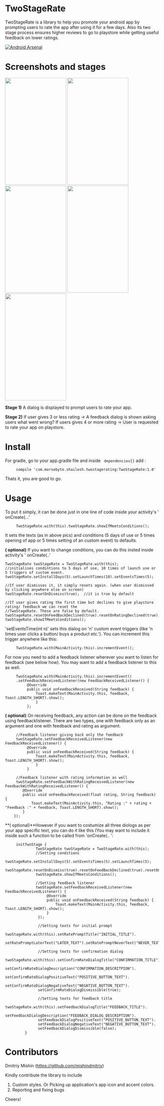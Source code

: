 # TwoStageRate
TwoStageRate is a library to help you promote your android app by prompting users to rate the app after using it for a few days. Also its two stage process ensures higher reviews to go to playstore while getting useful feedback on lower ratings.

[![Android Arsenal](https://img.shields.io/badge/Android%20Arsenal-Two%20Stage%20Rate-brightgreen.svg?style=social)]()

# Screenshots and stages
<img src="https://raw.githubusercontent.com/shaileshmamgain5/TwoStageRate/master/snapshots/ratingLoop.gif" width="200" height="350" />
<img src="https://raw.githubusercontent.com/shaileshmamgain5/TwoStageRate/master/snapshots/feedbackLoop.gif" width="200" height="350" />
<img src="https://raw.githubusercontent.com/shaileshmamgain5/TwoStageRate/master/snapshots/Screenshot_20170102-161620.png" width="200" height="350" />
<img src="https://raw.githubusercontent.com/shaileshmamgain5/TwoStageRate/master/snapshots/Screenshot_20170102-161628.png" width="200" height="350" />
<img src="https://raw.githubusercontent.com/shaileshmamgain5/TwoStageRate/master/snapshots/Screenshot_20170102-161834.png" width="200" height="350" />

**Stage 1)** A dialog is displayed to prompt users to rate your app.

**Stage 2)** If user gives 3 or less rating -> A feedback dialog is shown asking users what went wrong?
         If users gives 4 or more rating -> User is requested to rate your app on playstore.

# Install

For gradle, go to your app.gradle file and inside ` dependencies{}` add :

         compile 'com.morsebyte.shailesh.twostagerating:TwoStageRate:1.0'

Thats it, you are good to go.

#  Usage

To put it simply, it can be done just in one line of code inside your activity's ' onCreate(...'

         TwoStageRate.with(this).twoStageRate.showIfMeetsConditions();

It sets the texts (as in above pics) and conditions (5 days of use or 5 times opening of app or 5 times setting of an custom event) to defaults.
         


**( optional)** If you want to change conditions, you can do this insted inside activity's ' onCreate(..'
    
    TwoStageRate twoStageRate = TwoStageRate.with(this);
    //initialises condintions to 5 days of use, 10 times of launch use or 5 triggers of custom event.
    twoStageRate.setInstallDays(5).setLaunchTimes(10).setEventsTimes(5);
    
    //If user dismisses it, it simply resets again. (when user dismissed by clicking anywhere else on screen)
    twoStageRate.resetOnDismiss(true);  //it is true by default
    
    //If user gives rating the first time but declines to give playstore rating/ feedback we can reset the
    //TwoStageRate. These are false by default.
    twoStageRate.resetOnFeedBackDeclined(true).resetOnRatingDeclined(true);
    twoStageRate.showIfMeetsConditions();
         

'setEventsTime(int n)' sets this dialog on 'n' custom event triggers (like 'n times user clicks a button/ buys a product etc.'). You can increment this trigger anywhere like this:

         TwoStageRate.with(MainActivity.this).incrementEvent();
         
For now you need to add a feedback listener wherever you want to listen for feedback (see below how). You may want to add a feedback listener to this as well. 
         
         TwoStageRate.with(MainActivity.this).incrementEvent()
         .setFeedbackReceivedListener(new FeedbackReceivedListener() {
              @Override
              public void onFeedbackReceived(String feedback) {
                  Toast.makeText(MainActivity.this, feedback, Toast.LENGTH_SHORT).show();
                  }
              };
         
**( optional)** On receiving feedback, any action can be done on the feedback using feedbacklistener. There are two types, one with feedback only as an argument and one with feedback and rating as argument.
 
         
         //Feedback listener giving back only the feedback
         twoStageRate.setFeedbackReceivedListener(new FeedbackReceivedListener() {
              @Override
              public void onFeedbackReceived(String feedback) {
                  Toast.makeText(MainActivity.this, feedback, Toast.LENGTH_SHORT).show();
                  }
              }
              
         //Feedback listener with rating information as well
         twoStageRate.setFeedbackWithRatingReceivedListener(new FeedbackWithRatingReceivedListener() {
            @Override
            public void onFeedbackReceived(float rating, String feedback) {
                Toast.makeText(MainActivity.this, "Rating :" + rating + "Feedback :" + feedback, Toast.LENGTH_SHORT).show();
            }
        });
                  

**( optional)**However if you want to costumize all three diologs as per your app specific text, you can do it like this (You may want to include it inside such a function to be called from 'onCreate(.. ':
 
         
         initTwoStage {
                  TwoStageRate twoStageRate = TwoStageRate.with(this);                               
                  //Setting conditions
                  twoStageRate.setInstallDays(5).setEventsTimes(5).setLaunchTimes(5);
                  twoStageRate.resetOnDismiss(true).resetOnFeedBackDeclined(true).resetOnRatingDeclined(false);
                  twoStageRate.showIfMeetsConditions();

                  //Setting feedback listener
                  twoStageRate.setFeedbackReceivedListener(new FeedbackReceivedListener() {
                       @Override
                       public void onFeedbackReceived(String feedback) {
                           Toast.makeText(MainActivity.this, feedback, Toast.LENGTH_SHORT).show();
                       }
                   });

                   //Setting texts for initial prompt
                   twoStageRate.with(this).setRatePromptTitle("INITIAL_TITLE").
                           setRatePromptLaterText("LATER_TEXT").setRatePromptNeverText("NEVER_TEXT").setRatePromptDismissible(false);

                   //Setting texts for confirmation dialog
                   twoStageRate.with(this).setConfirmRateDialogTitle("CONFIRMATION_TITLE").
                   setConfirmRateDialogDescription("CONFIRMATION_DESCRITPION").
                   setConfirmRateDialogPositiveText("POSITIVE_BUTTON_TEXT").
                   setConfirmRateDialogNegativeText("NEGATIVE_BUTTON_TEXT").
                   setConfirmRateDialogDismissible(true);

                   //Setting texts for feedback title
                   twoStageRate.with(this).setFeedbackDialogTitle("FEEDBACK_TITLE").
                   setFeedbackDialogDescription("FEEDBACK_DIALOG_DESCRIPTION").
                   setFeedbackDialogPositiveText("POSITIVE_BUTTON_TEXT").
                   setFeedbackDialogNegativeText("NEGATIVE_BUTTON_TEXT").
                   setFeedbackDialogDismissible(false);
             }
             
# Contributors
  Dmitriy Mishin (https://github.com/mishindmitriy)

Kindly contribute the library to include
1) Custom styles. Or Picking up application's app icon and accent colors.
2) Reporting and fixing bugs

Cheers!         

